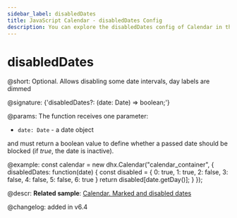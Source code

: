 ```yaml
---
sidebar_label: disabledDates
title: JavaScript Calendar - disabledDates Config
description: You can explore the disabledDates config of Calendar in the documentation of the DHTMLX JavaScript UI library. Browse developer guides and API reference, try out code examples and live demos, and download a free 30-day evaluation version of DHTMLX Suite.
---
```


# disabledDates

@short: Optional. Allows disabling some date intervals, day labels are dimmed

@signature: {'disabledDates?: (date: Date) => boolean;'}

@params:
The function receives one parameter:

- `date: Date` - a date object

and must return a boolean value to define whether a passed date should be blocked (if *true*, the date is inactive).

@example:
const calendar = new dhx.Calendar("calendar_container", {
    disabledDates: function(date) {
        const disabled = {
            0: true,
            1: true,
            2: false,
            3: false,
            4: false,
            5: false,
            6: true
        }
        return disabled[date.getDay()];
    }
});


@descr:
**Related sample**: [Calendar. Marked and disabled dates](https://snippet.dhtmlx.com/ic5oeiga)

@changelog: added in v6.4

[comment]: # (@related: calendar/how_to_start.md#initialize-calendar calendar/configuring.md#disableddates)
